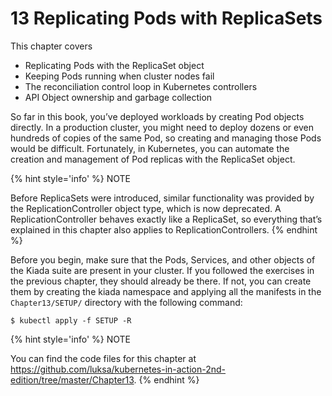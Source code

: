 # 13 Replicating Pods with ReplicaSets
This chapter covers
* Replicating Pods with the ReplicaSet object
* Keeping Pods running when cluster nodes fail
* The reconciliation control loop in Kubernetes controllers
* API Object ownership and garbage collection

So far in this book, you’ve deployed workloads by creating Pod objects directly. In a production cluster, you might need to deploy dozens or even hundreds of copies of the same Pod, so creating and managing those Pods would be difficult. Fortunately, in Kubernetes, you can automate the creation and management of Pod replicas with the ReplicaSet object.

{% hint style='info' %}
NOTE

Before ReplicaSets were introduced, similar functionality was provided by the ReplicationController object type, which is now deprecated. A ReplicationController behaves exactly like a ReplicaSet, so everything that’s explained in this chapter also applies to ReplicationControllers.
{% endhint %}


Before you begin, make sure that the Pods, Services, and other objects of the Kiada suite are present in your cluster. If you followed the exercises in the previous chapter, they should already be there. If not, you can create them by creating the kiada namespace and applying all the manifests in the `Chapter13/SETUP/` directory with the following command:

```shell
$ kubectl apply -f SETUP -R
```

{% hint style='info' %}
NOTE

You can find the code files for this chapter at https://github.com/luksa/kubernetes-in-action-2nd-edition/tree/master/Chapter13.
{% endhint %}
